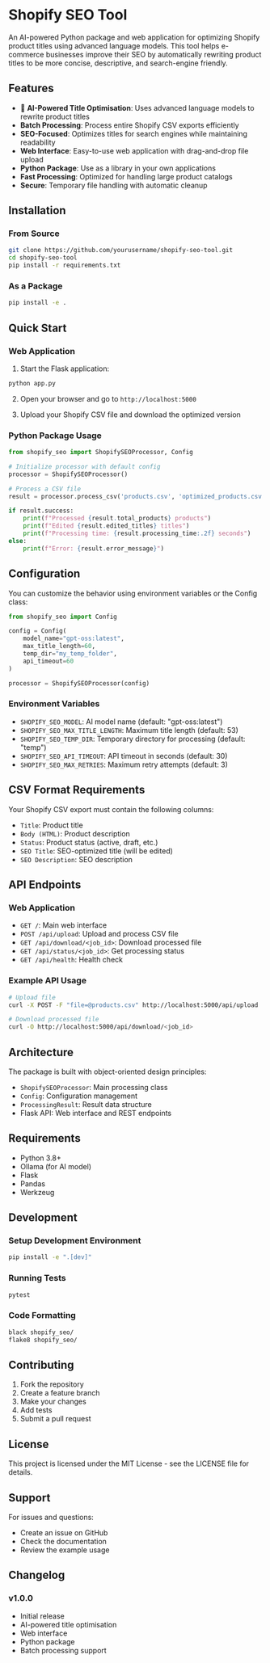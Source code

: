 # Shopify SEO Tool

An AI-powered Python package and web application for optimizing Shopify product titles using advanced language models. This tool helps e-commerce businesses improve their SEO by automatically rewriting product titles to be more concise, descriptive, and search-engine friendly.

## Features

- 🤖 **AI-Powered Title Optimisation**: Uses advanced language models to rewrite product titles
- **Batch Processing**: Process entire Shopify CSV exports efficiently
- **SEO-Focused**: Optimizes titles for search engines while maintaining readability
- **Web Interface**: Easy-to-use web application with drag-and-drop file upload
- **Python Package**: Use as a library in your own applications
- **Fast Processing**: Optimized for handling large product catalogs
- **Secure**: Temporary file handling with automatic cleanup

## Installation

### From Source

```bash
git clone https://github.com/yourusername/shopify-seo-tool.git
cd shopify-seo-tool
pip install -r requirements.txt
```

### As a Package

```bash
pip install -e .
```

## Quick Start

### Web Application

1. Start the Flask application:
```bash
python app.py
```

2. Open your browser and go to `http://localhost:5000`

3. Upload your Shopify CSV file and download the optimized version

### Python Package Usage

```python
from shopify_seo import ShopifySEOProcessor, Config

# Initialize processor with default config
processor = ShopifySEOProcessor()

# Process a CSV file
result = processor.process_csv('products.csv', 'optimized_products.csv')

if result.success:
    print(f"Processed {result.total_products} products")
    print(f"Edited {result.edited_titles} titles")
    print(f"Processing time: {result.processing_time:.2f} seconds")
else:
    print(f"Error: {result.error_message}")
```

## Configuration

You can customize the behavior using environment variables or the Config class:

```python
from shopify_seo import Config

config = Config(
    model_name="gpt-oss:latest",
    max_title_length=60,
    temp_dir="my_temp_folder",
    api_timeout=60
)

processor = ShopifySEOProcessor(config)
```

### Environment Variables

- `SHOPIFY_SEO_MODEL`: AI model name (default: "gpt-oss:latest")
- `SHOPIFY_SEO_MAX_TITLE_LENGTH`: Maximum title length (default: 53)
- `SHOPIFY_SEO_TEMP_DIR`: Temporary directory for processing (default: "temp")
- `SHOPIFY_SEO_API_TIMEOUT`: API timeout in seconds (default: 30)
- `SHOPIFY_SEO_MAX_RETRIES`: Maximum retry attempts (default: 3)

## CSV Format Requirements

Your Shopify CSV export must contain the following columns:

- `Title`: Product title
- `Body (HTML)`: Product description
- `Status`: Product status (active, draft, etc.)
- `SEO Title`: SEO-optimized title (will be edited)
- `SEO Description`: SEO description

## API Endpoints

### Web Application

- `GET /`: Main web interface
- `POST /api/upload`: Upload and process CSV file
- `GET /api/download/<job_id>`: Download processed file
- `GET /api/status/<job_id>`: Get processing status
- `GET /api/health`: Health check

### Example API Usage

```bash
# Upload file
curl -X POST -F "file=@products.csv" http://localhost:5000/api/upload

# Download processed file
curl -O http://localhost:5000/api/download/<job_id>
```

## Architecture

The package is built with object-oriented design principles:

- `ShopifySEOProcessor`: Main processing class
- `Config`: Configuration management
- `ProcessingResult`: Result data structure
- Flask API: Web interface and REST endpoints

## Requirements

- Python 3.8+
- Ollama (for AI model)
- Flask
- Pandas
- Werkzeug

## Development

### Setup Development Environment

```bash
pip install -e ".[dev]"
```

### Running Tests

```bash
pytest
```

### Code Formatting

```bash
black shopify_seo/
flake8 shopify_seo/
```

## Contributing

1. Fork the repository
2. Create a feature branch
3. Make your changes
4. Add tests
5. Submit a pull request

## License

This project is licensed under the MIT License - see the LICENSE file for details.

## Support

For issues and questions:
- Create an issue on GitHub
- Check the documentation
- Review the example usage

## Changelog

### v1.0.0
- Initial release
- AI-powered title optimisation
- Web interface
- Python package
- Batch processing support

